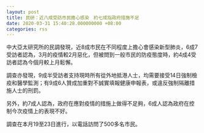 ```yaml
---
layout: post
title: 民研：近八成受訪市民擔心感染　約七成指政府措施不足
date: 2020-03-31 15:40:28.000000000 +08:00
categories: rss
---
```


中大亞太研究所的民調發現，近8成市民在不同程度上擔心會感染新型肺炎，6成7受訪者認為，3月的疫情較2月惡化，但被問到一般市民的防疫態度時，約4成4受訪者認為今個月較上月鬆懈。

調查亦發現，9成半受訪者支持現時所有從外地抵港人士，均需要接受14日強制檢疫和醫學監測；有9成6人贊成加重對不誠實填報健康申報表，或違反強制隔離措施人士的刑罰。

另外，約7成人認為，政府在應對疫情的措施上做得不足夠，6成人認為政府在控制今次疫情上的表現不好。

調查在本月19至23日進行，以電話訪問了500多名市民。
